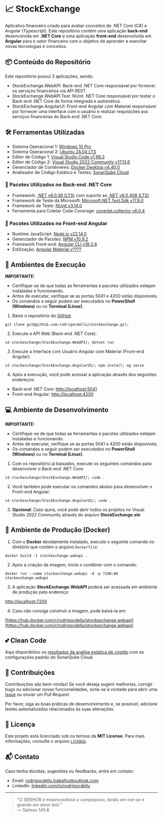 # 📈 StockExchange

Aplicativo financeiro criado para avaliar conceitos de .NET Core (C#) e Angular (Typescript).
Este repositório contém uma aplicação **back-end** desenvolvida em **.NET Core** e uma aplicação **front-end** desenvolvida em **Angular** para o setor financeiro com o objetivo de aprender e exercitar novas tecnologias e conceitos.

## 📦 Conteúdo do Repositório

Este repositório possui 3 aplicações, sendo:
- StockExchange.WebAPI: Back-end .NET Core responsável por fornecer os serviços financeiros via API REST.
- StockExchange.WebAPI.Test: NUnit .NET Core responsável por testar o Back-end .NET Core de forma integrada e automática.
- StockExchange.AngularUI: Front-end Angular com Material responsável por fornecer uma interface com o usuário e realizar requisições aos serviços financeiras do Back-end .NET Core.

## 🛠️ Ferramentas Utilizadas

- Sistema Operacional 1: [Windows 10 Pro](#)
- Sistema Operacional 2: [Ubuntu 24.04 LTS](https://ubuntu.com/download/desktop)  
- Editor de Código 1: [Visual Studio Code v1.99.3](https://code.visualstudio.com/download)
- Editor de Código 2: [Visual Studio 2022 Community v17.13.6](https://visualstudio.microsoft.com/pt-br/downloads)  
- Gerenciador de Contêineres: [Docker Desktop v4.40.0](https://www.docker.com/products/docker-desktop)
- Analisador de Código Estático e Testes: [SonarQube Cloud](https://sonarcloud.io)  

### 🔧 Pacotes Utilizados no Back-end .NET Core

- Framework: [.NET v6.0.36 (LTS)](https://dotnet.microsoft.com/pt-br/download/dotnet/6.0) com suporte ao [.NET v8.0.408 (LTS)](https://dotnet.microsoft.com/pt-br/download/dotnet/8.0)  
- Framework de Teste da Microsoft: [Microsoft.NET.Test.Sdk v17.8.0](https://www.nuget.org/packages/Microsoft.NET.Test.Sdk/17.8.0)  
- Framework de Teste: [NUnit v3.14.0](https://www.nuget.org/packages/NUnit/3.14.0)  
- Ferramenta para Coletar Code Coverage: [coverlet.collector v6.0.4](https://www.nuget.org/packages/coverlet.collector/6.0.4)  
  
### 🎨 Pacotes Utilizados no Front-end Angular

- Runtime JavaScript: [Node.js v22.14.0](https://nodejs.org/pt)  
- Gerenciador de Pacotes: [NPM v10.9.2](https://www.npmjs.com/package/npm/v/10.9.2)  
- Framework Front-end: [Angular CLI v19.2.8](https://github.com/angular/angular-cli)
- Estilização: [Angular Material v????](https://github.com/angular/angular-cli)  

## 🚀 Ambientes de Execução

**IMPORTANTE:**
- Certifique-se de que todas as ferramentas e pacotes utilizados estejam instaladas e funcionando.
- Antes de executar, verifique se as portas 5041 e 4200 estão disponíveis.
- Os comandos a seguir podem ser executados no **PowerShell (Windows)** ou no **Terminal (Linux)**.

1. Baixe o repositório do [GitHub](https://github.com/rodrigocdellu/stockexchange)

```
git clone git@github.com:rodrigocdellu/stockexchange.git;
```

2. Execute a API Web (Back-end .NET Core):

```
cd stockexchange/StockExchange.WebAPI/; dotnet run
```

3. Execute a Interface com Usuário Angular com Material (Front-end Angular):

```
cd stockexchange/StockExchange.AngularUI/; npm install; ng serve
```

4. Após a execução, você pode acessar a aplicação através dos seguintes endereços:

- Back-end .NET Core: [http://localhost:5041](http://localhost:5041)
- Front-end Angular: [http://localhost:4200](http://localhost:4200)

## 💻 Ambiente de Desenvolvimento

**IMPORTANTE:**
- Certifique-se de que todas as ferramentas e pacotes utilizados estejam instaladas e funcionando.
- Antes de executar, verifique se as portas 5041 e 4200 estão disponíveis.
- Os comandos a seguir podem ser executados no **PowerShell (Windows)** ou no **Terminal (Linux)**.

1. Com os repositório já baixados, execute os seguintes comandos para desenvolver o Back-end .NET Core:

```
cd stockexchange/StockExchange.WebAPI/; code .
```

2. Você também pode executar os comandos abaixo para desenvolver o Front-end Angular:

```
cd stockexchange/StockExchange.AngularUI/; code .
```

3. **Opcional**: Caso quira, você pode abrir todos os projetos no Visual Studio 2022 Community através do arquivo **StockExchange.sln**





## 🐳 Ambiente de Produção (Docker)

1. Com o **Docker** devidamente instalado, execute o seguinte comando no diretório que contém o arquivo `Dockerfile`:

```
docker build -t stockexchange.webapi .
```

2. Após a criação da imagem, inicie o contêiner com o comando:

```
docker run --name stockexchange.webapi -d -p 7200:80 stockexchange.webapi
```

3. A aplicação **StockExchange.WebAPI** poderá ser acessada em ambiente de produção pelo endereço:

[http://localhost:7200](http://localhost:7200)

4. Caso não consiga construir a imagem, pode baixá-la em:

[https://hub.docker.com/r/rodrigocdellu/stockexchange.webapi](https://hub.docker.com/r/rodrigocdellu/stockexchange.webapi)

## 💕 Clean Code

Aqui disponibilizo os [resultados da analise estática de cógido](https://sonarcloud.io/organizations/rodrigocdellu/projects) com as configurações padrão do SonarQube Cloud.

## 🤝 Contribuições

Contribuições são bem-vindas! Se você deseja sugerir melhorias, corrigir bugs ou adicionar novas funcionalidades, sinta-se à vontade para abrir uma [Issue](https://github.com/rodrigocdellu/stockexchange.back-end/issues) ou enviar um *Pull Request*.

Por favor, siga as boas práticas de desenvolvimento e, se possível, adicione testes automatizados relacionados às suas alterações.

## 📄 Licença

Este projeto está licenciado sob os termos da **MIT License**. Para mais informações, consulte o arquivo [`LICENSE`](./LICENSE.md).

## 📬 Contato

Caso tenha dúvidas, sugestões ou feedbacks, entre em contato:

- Email: [rodrigocdellu.trabalho@outlook.com](mailto:rodrigocdellu.trabalho@outlook.com)
- LinkedIn: [linkedin.com/in/rodrigocdellu](https://linkedin.com/in/rodrigocdellu)

---

> "_O SENHOR é misericordioso e compassivo, tardio em irar-se e grande em amor leal._"  
> — Salmos 145:8
